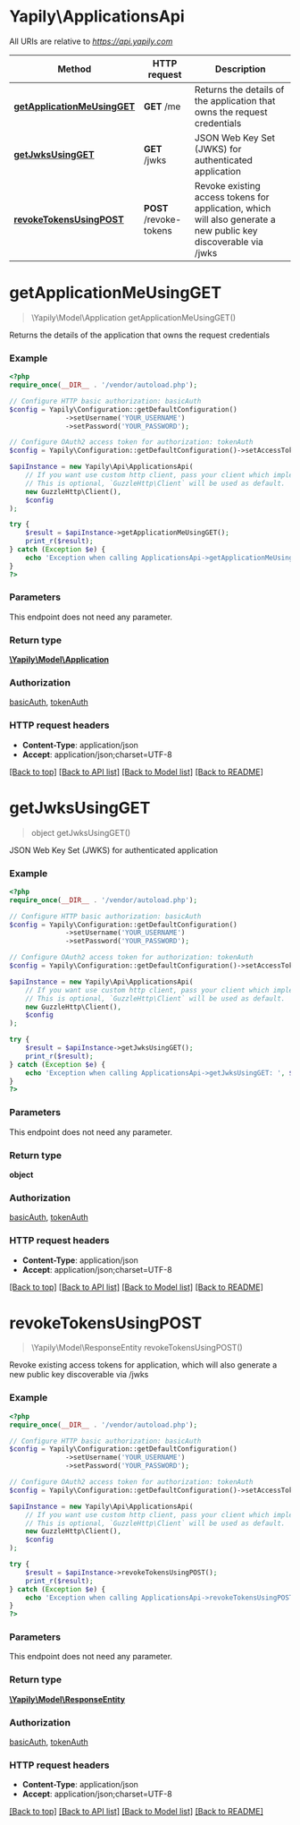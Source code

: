# Yapily\ApplicationsApi

All URIs are relative to *https://api.yapily.com*

Method | HTTP request | Description
------------- | ------------- | -------------
[**getApplicationMeUsingGET**](ApplicationsApi.md#getApplicationMeUsingGET) | **GET** /me | Returns the details of the application that owns the request credentials
[**getJwksUsingGET**](ApplicationsApi.md#getJwksUsingGET) | **GET** /jwks | JSON Web Key Set (JWKS) for authenticated application
[**revokeTokensUsingPOST**](ApplicationsApi.md#revokeTokensUsingPOST) | **POST** /revoke-tokens | Revoke existing access tokens for application, which will also generate a new public key discoverable via /jwks


# **getApplicationMeUsingGET**
> \Yapily\Model\Application getApplicationMeUsingGET()

Returns the details of the application that owns the request credentials

### Example
```php
<?php
require_once(__DIR__ . '/vendor/autoload.php');

// Configure HTTP basic authorization: basicAuth
$config = Yapily\Configuration::getDefaultConfiguration()
              ->setUsername('YOUR_USERNAME')
              ->setPassword('YOUR_PASSWORD');

// Configure OAuth2 access token for authorization: tokenAuth
$config = Yapily\Configuration::getDefaultConfiguration()->setAccessToken('YOUR_ACCESS_TOKEN');

$apiInstance = new Yapily\Api\ApplicationsApi(
    // If you want use custom http client, pass your client which implements `GuzzleHttp\ClientInterface`.
    // This is optional, `GuzzleHttp\Client` will be used as default.
    new GuzzleHttp\Client(),
    $config
);

try {
    $result = $apiInstance->getApplicationMeUsingGET();
    print_r($result);
} catch (Exception $e) {
    echo 'Exception when calling ApplicationsApi->getApplicationMeUsingGET: ', $e->getMessage(), PHP_EOL;
}
?>
```

### Parameters
This endpoint does not need any parameter.

### Return type

[**\Yapily\Model\Application**](../Model/Application.md)

### Authorization

[basicAuth](../../README.md#basicAuth), [tokenAuth](../../README.md#tokenAuth)

### HTTP request headers

 - **Content-Type**: application/json
 - **Accept**: application/json;charset=UTF-8

[[Back to top]](#) [[Back to API list]](../../README.md#documentation-for-api-endpoints) [[Back to Model list]](../../README.md#documentation-for-models) [[Back to README]](../../README.md)

# **getJwksUsingGET**
> object getJwksUsingGET()

JSON Web Key Set (JWKS) for authenticated application

### Example
```php
<?php
require_once(__DIR__ . '/vendor/autoload.php');

// Configure HTTP basic authorization: basicAuth
$config = Yapily\Configuration::getDefaultConfiguration()
              ->setUsername('YOUR_USERNAME')
              ->setPassword('YOUR_PASSWORD');

// Configure OAuth2 access token for authorization: tokenAuth
$config = Yapily\Configuration::getDefaultConfiguration()->setAccessToken('YOUR_ACCESS_TOKEN');

$apiInstance = new Yapily\Api\ApplicationsApi(
    // If you want use custom http client, pass your client which implements `GuzzleHttp\ClientInterface`.
    // This is optional, `GuzzleHttp\Client` will be used as default.
    new GuzzleHttp\Client(),
    $config
);

try {
    $result = $apiInstance->getJwksUsingGET();
    print_r($result);
} catch (Exception $e) {
    echo 'Exception when calling ApplicationsApi->getJwksUsingGET: ', $e->getMessage(), PHP_EOL;
}
?>
```

### Parameters
This endpoint does not need any parameter.

### Return type

**object**

### Authorization

[basicAuth](../../README.md#basicAuth), [tokenAuth](../../README.md#tokenAuth)

### HTTP request headers

 - **Content-Type**: application/json
 - **Accept**: application/json;charset=UTF-8

[[Back to top]](#) [[Back to API list]](../../README.md#documentation-for-api-endpoints) [[Back to Model list]](../../README.md#documentation-for-models) [[Back to README]](../../README.md)

# **revokeTokensUsingPOST**
> \Yapily\Model\ResponseEntity revokeTokensUsingPOST()

Revoke existing access tokens for application, which will also generate a new public key discoverable via /jwks

### Example
```php
<?php
require_once(__DIR__ . '/vendor/autoload.php');

// Configure HTTP basic authorization: basicAuth
$config = Yapily\Configuration::getDefaultConfiguration()
              ->setUsername('YOUR_USERNAME')
              ->setPassword('YOUR_PASSWORD');

// Configure OAuth2 access token for authorization: tokenAuth
$config = Yapily\Configuration::getDefaultConfiguration()->setAccessToken('YOUR_ACCESS_TOKEN');

$apiInstance = new Yapily\Api\ApplicationsApi(
    // If you want use custom http client, pass your client which implements `GuzzleHttp\ClientInterface`.
    // This is optional, `GuzzleHttp\Client` will be used as default.
    new GuzzleHttp\Client(),
    $config
);

try {
    $result = $apiInstance->revokeTokensUsingPOST();
    print_r($result);
} catch (Exception $e) {
    echo 'Exception when calling ApplicationsApi->revokeTokensUsingPOST: ', $e->getMessage(), PHP_EOL;
}
?>
```

### Parameters
This endpoint does not need any parameter.

### Return type

[**\Yapily\Model\ResponseEntity**](../Model/ResponseEntity.md)

### Authorization

[basicAuth](../../README.md#basicAuth), [tokenAuth](../../README.md#tokenAuth)

### HTTP request headers

 - **Content-Type**: application/json
 - **Accept**: application/json;charset=UTF-8

[[Back to top]](#) [[Back to API list]](../../README.md#documentation-for-api-endpoints) [[Back to Model list]](../../README.md#documentation-for-models) [[Back to README]](../../README.md)

